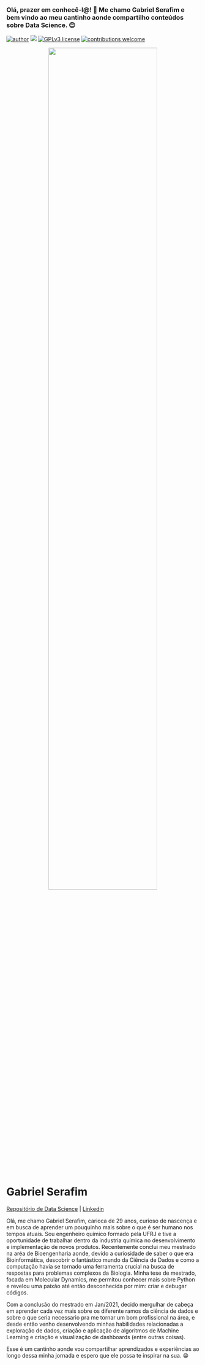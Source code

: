 ### Olá, prazer em conhecê-l@! :wave: Me chamo Gabriel Serafim e bem vindo ao meu cantinho aonde compartilho conteúdos sobre Data Science. :blush:

[![author](https://img.shields.io/badge/author-gnserafim-red.svg)](https://www.linkedin.com/in/gnserafim/) [![](https://img.shields.io/badge/python-3.7+-blue.svg)](https://www.python.org/downloads/release/python-365/) [![GPLv3 license](https://img.shields.io/badge/License-GPLv3-blue.svg)](http://perso.crans.org/besson/LICENSE.html) [![contributions welcome](https://img.shields.io/badge/contributions-welcome-brightgreen.svg?style=flat)]()

<p align="center">
  <img src="https://i2.wp.com/www.fusiontechnology.in/blog/wp-content/uploads/2021/03/Data-Science-vs.-Big-Data-vs.jpg?resize=768%2C432" width = 75%>
</p>

# Gabriel Serafim

[Repositório de Data Science]() | [Linkedin](https://www.linkedin.com/in/gnserafim/) 

Olá, me chamo Gabriel Serafim, carioca de 29 anos, curioso de nascença e em busca de aprender um pouquinho mais sobre o que é ser humano nos tempos atuais. Sou engenheiro químico formado pela UFRJ e tive a oportunidade de trabalhar dentro da industria química no desenvolvimento e implementação de novos produtos. Recentemente conclui meu mestrado na aréa de Bioengenharia aonde, devido a curiosidade de saber o que era Bioinformática, descobrir o fantástico mundo da Ciência de Dados e como a computação havia se tornado uma ferramenta crucial na busca de respostas para problemas complexos da Biologia. Minha tese de mestrado, focada em Molecular Dynamics, me permitou conhecer mais sobre Python e revelou uma paixão até então desconhecida por mim: criar e debugar códigos.

Com a conclusão do mestrado em Jan/2021, decido mergulhar de cabeça em aprender cada vez mais sobre os diferente ramos da ciência de dados e sobre o que seria necessario pra me tornar um bom profissional na área, e desde então venho desenvolvendo minhas habilidades relacionadas a exploração de dados, criação e aplicação de algoritmos de Machine Learning e criação e visualização de dashboards (entre outras coisas).

Esse é um cantinho aonde vou compartilhar aprendizados e experiências ao longo dessa minha jornada e espero que ele possa te inspirar na sua. :grin:


<!--
**gnserafim/gnserafim** is a ✨ _special_ ✨ repository because its `README.md` (this file) appears on your GitHub profile.

Here are some ideas to get you started:

- 🔭 I’m currently working on ...
- 🌱 I’m currently learning ...
- 👯 I’m looking to collaborate on ...
- 🤔 I’m looking for help with ...
- 💬 Ask me about ...
- 📫 How to reach me: ...
- 😄 Pronouns: ...
- ⚡ Fun fact: ...
-->
